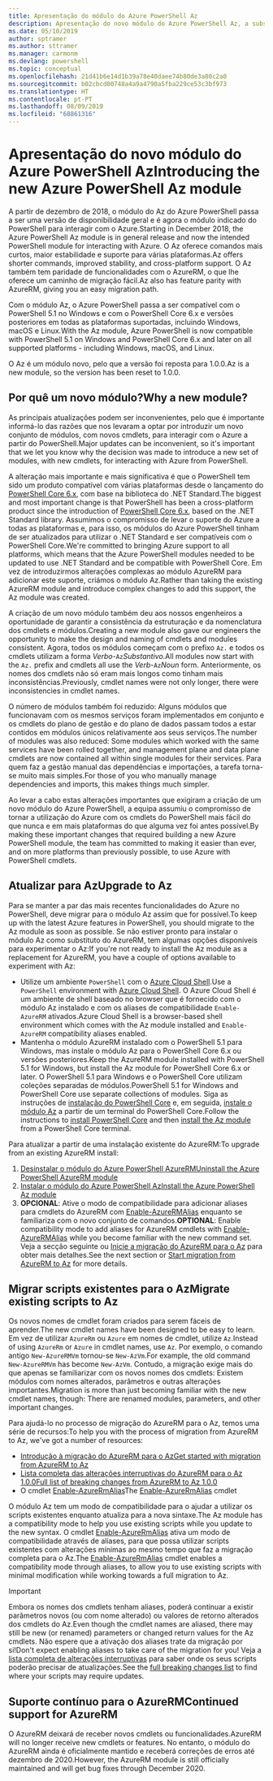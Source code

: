 ```yaml
---
title: Apresentação do módulo do Azure PowerShell Az
description: Apresentação do novo módulo do Azure PowerShell Az, a substituição do módulo AzureRM.
ms.date: 05/10/2019
author: sptramer
ms.author: sttramer
ms.manager: carmonm
ms.devlang: powershell
ms.topic: conceptual
ms.openlocfilehash: 21d41b6e14d1b39a78e40daee74b80de3a80c2a0
ms.sourcegitcommit: b02cbcd00748a4a9a4790a5fba229ce53c3bf973
ms.translationtype: HT
ms.contentlocale: pt-PT
ms.lasthandoff: 08/09/2019
ms.locfileid: "68861316"
---
```

# <a name="introducing-the-new-azure-powershell-az-module"></a><span data-ttu-id="2b25b-103">Apresentação do novo módulo do Azure PowerShell Az</span><span class="sxs-lookup"><span data-stu-id="2b25b-103">Introducing the new Azure PowerShell Az module</span></span>

<span data-ttu-id="2b25b-104">A partir de dezembro de 2018, o módulo do Az do Azure PowerShell passa a ser uma versão de disponibilidade geral e é agora o módulo indicado do PowerShell para interagir com o Azure.</span><span class="sxs-lookup"><span data-stu-id="2b25b-104">Starting in December 2018, the Azure PowerShell Az module is in general release and now the intended PowerShell module for interacting with Azure.</span></span> <span data-ttu-id="2b25b-105">O Az oferece comandos mais curtos, maior estabilidade e suporte para várias plataformas.</span><span class="sxs-lookup"><span data-stu-id="2b25b-105">Az offers shorter commands, improved stability, and cross-platform support.</span></span> <span data-ttu-id="2b25b-106">O Az também tem paridade de funcionalidades com o AzureRM, o que lhe oferece um caminho de migração fácil.</span><span class="sxs-lookup"><span data-stu-id="2b25b-106">Az also has feature parity with AzureRM, giving you an easy migration path.</span></span>

<span data-ttu-id="2b25b-107">Com o módulo Az, o Azure PowerShell passa a ser compatível com o PowerShell 5.1 no Windows e com o PowerShell Core 6.x e versões posteriores em todas as plataformas suportadas, incluindo Windows, macOS e Linux.</span><span class="sxs-lookup"><span data-stu-id="2b25b-107">With the Az module, Azure PowerShell is now compatible with PowerShell 5.1 on Windows and PowerShell Core 6.x and later on all supported platforms - including Windows, macOS, and Linux.</span></span>

<span data-ttu-id="2b25b-108">O Az é um módulo novo, pelo que a versão foi reposta para 1.0.0.</span><span class="sxs-lookup"><span data-stu-id="2b25b-108">Az is a new module, so the version has been reset to 1.0.0.</span></span>

## <a name="why-a-new-module"></a><span data-ttu-id="2b25b-109">Por quê um novo módulo?</span><span class="sxs-lookup"><span data-stu-id="2b25b-109">Why a new module?</span></span>

<span data-ttu-id="2b25b-110">As principais atualizações podem ser inconvenientes, pelo que é importante informá-lo das razões que nos levaram a optar por introduzir um novo conjunto de módulos, com novos cmdlets, para interagir com o Azure a partir do PowerShell.</span><span class="sxs-lookup"><span data-stu-id="2b25b-110">Major updates can be inconvenient, so it's important that we let you know why the decision was made to introduce a new set of modules, with new cmdlets, for interacting with Azure from PowerShell.</span></span>

<span data-ttu-id="2b25b-111">A alteração mais importante e mais significativa é que o PowerShell tem sido um produto compatível com várias plataformas desde o lançamento do [PowerShell Core 6.x](/powershell/scripting/overview), com base na biblioteca do .NET Standard.</span><span class="sxs-lookup"><span data-stu-id="2b25b-111">The biggest and most important change is that PowerShell has been a cross-platform product since the introduction of [PowerShell Core 6.x](/powershell/scripting/overview), based on the .NET Standard library.</span></span>
<span data-ttu-id="2b25b-112">Assumimos o compromisso de levar o suporte do Azure a todas as plataformas e, para isso, os módulos do Azure PowerShell tinham de ser atualizados para utilizar o .NET Standard e ser compatíveis com o PowerShell Core.</span><span class="sxs-lookup"><span data-stu-id="2b25b-112">We're committed to bringing Azure support to all platforms, which means that the Azure PowerShell modules needed to be updated to use .NET Standard and be compatible with PowerShell Core.</span></span> <span data-ttu-id="2b25b-113">Em vez de introduzirmos alterações complexas ao módulo AzureRM para adicionar este suporte, criámos o módulo Az.</span><span class="sxs-lookup"><span data-stu-id="2b25b-113">Rather than taking the existing AzureRM module and introduce complex changes to add this support, the Az module was created.</span></span>

<span data-ttu-id="2b25b-114">A criação de um novo módulo também deu aos nossos engenheiros a oportunidade de garantir a consistência da estruturação e da nomenclatura dos cmdlets e módulos.</span><span class="sxs-lookup"><span data-stu-id="2b25b-114">Creating a new module also gave our engineers the opportunity to make the design and naming of cmdlets and modules consistent.</span></span> <span data-ttu-id="2b25b-115">Agora, todos os módulos começam com o prefixo `Az.` e todos os cmdlets utilizam a forma _Verbo_-`Az`_Substantivo_.</span><span class="sxs-lookup"><span data-stu-id="2b25b-115">All modules now start with the `Az.` prefix and cmdlets all use the _Verb_-`Az`_Noun_ form.</span></span> <span data-ttu-id="2b25b-116">Anteriormente, os nomes dos cmdlets não só eram mais longos como tinham mais inconsistências.</span><span class="sxs-lookup"><span data-stu-id="2b25b-116">Previously, cmdlet names were not only longer, there were inconsistencies in cmdlet names.</span></span>

<span data-ttu-id="2b25b-117">O número de módulos também foi reduzido: Alguns módulos que funcionavam com os mesmos serviços foram implementados em conjunto e os cmdlets do plano de gestão e do plano de dados passam todos a estar contidos em módulos únicos relativamente aos seus serviços.</span><span class="sxs-lookup"><span data-stu-id="2b25b-117">The number of modules was also reduced: Some modules which worked with the same services have been rolled together, and management plane and data plane cmdlets are now contained all within single modules for their services.</span></span> <span data-ttu-id="2b25b-118">Para quem faz a gestão manual das dependências e importações, a tarefa torna-se muito mais simples.</span><span class="sxs-lookup"><span data-stu-id="2b25b-118">For those of you who manually manage dependencies and imports, this makes things much simpler.</span></span>

<span data-ttu-id="2b25b-119">Ao levar a cabo estas alterações importantes que exigiram a criação de um novo módulo do Azure PowerShell, a equipa assumiu o compromisso de tornar a utilização do Azure com os cmdlets do PowerShell mais fácil do que nunca e em mais plataformas do que alguma vez foi antes possível.</span><span class="sxs-lookup"><span data-stu-id="2b25b-119">By making these important changes that required building a new Azure PowerShell module, the team has committed to making it easier than ever, and on more platforms than previously possible, to use Azure with PowerShell cmdlets.</span></span>

## <a name="upgrade-to-az"></a><span data-ttu-id="2b25b-120">Atualizar para Az</span><span class="sxs-lookup"><span data-stu-id="2b25b-120">Upgrade to Az</span></span>

<span data-ttu-id="2b25b-121">Para se manter a par das mais recentes funcionalidades do Azure no PowerShell, deve migrar para o módulo Az assim que for possível.</span><span class="sxs-lookup"><span data-stu-id="2b25b-121">To keep up with the latest Azure features in PowerShell, you should migrate to the Az module as soon as possible.</span></span> <span data-ttu-id="2b25b-122">Se não estiver pronto para instalar o módulo Az como substituto do AzureRM, tem algumas opções disponíveis para experimentar o Az:</span><span class="sxs-lookup"><span data-stu-id="2b25b-122">If you're not ready to install the Az module as a replacement for AzureRM, you have a couple of options available to experiment with Az:</span></span>

* <span data-ttu-id="2b25b-123">Utilize um ambiente `PowerShell` com o [Azure Cloud Shell](https://docs.microsoft.com/azure/cloud-shell/overview).</span><span class="sxs-lookup"><span data-stu-id="2b25b-123">Use a `PowerShell` environment with [Azure Cloud Shell](https://docs.microsoft.com/azure/cloud-shell/overview).</span></span>
  <span data-ttu-id="2b25b-124">O Azure Cloud Shell é um ambiente de shell baseado no browser que é fornecido com o módulo Az instalado e com os aliases de compatibilidade `Enable-AzureRM` ativados.</span><span class="sxs-lookup"><span data-stu-id="2b25b-124">Azure Cloud Shell is a browser-based shell environment which comes with the Az module installed and `Enable-AzureRM` compatibility aliases enabled.</span></span>
* <span data-ttu-id="2b25b-125">Mantenha o módulo AzureRM instalado com o PowerShell 5.1 para Windows, mas instale o módulo Az para o PowerShell Core 6.x ou versões posteriores.</span><span class="sxs-lookup"><span data-stu-id="2b25b-125">Keep the AzureRM module installed with PowerShell 5.1 for Windows, but install the Az module for PowerShell Core 6.x or later.</span></span> <span data-ttu-id="2b25b-126">O PowerShell 5.1 para Windows e o PowerShell Core utilizam coleções separadas de módulos.</span><span class="sxs-lookup"><span data-stu-id="2b25b-126">PowerShell 5.1 for Windows and PowerShell Core use separate collections of modules.</span></span> <span data-ttu-id="2b25b-127">Siga as instruções de [instalação do PowerShell Core](/powershell/scripting/install/installing-powershell-core-on-windows) e, em seguida, [instale o módulo Az](install-az-ps.md) a partir de um terminal do PowerShell Core.</span><span class="sxs-lookup"><span data-stu-id="2b25b-127">Follow the instructions to [install PowerShell Core](/powershell/scripting/install/installing-powershell-core-on-windows) and then [install the Az module](install-az-ps.md) from a PowerShell Core terminal.</span></span>

<span data-ttu-id="2b25b-128">Para atualizar a partir de uma instalação existente do AzureRM:</span><span class="sxs-lookup"><span data-stu-id="2b25b-128">To upgrade from an existing AzureRM install:</span></span>

1. [<span data-ttu-id="2b25b-129">Desinstalar o módulo do Azure PowerShell AzureRM</span><span class="sxs-lookup"><span data-stu-id="2b25b-129">Uninstall the Azure PowerShell AzureRM module</span></span>](/powershell/azure/uninstall-az-ps#uninstall-the-azurerm-module)
2. [<span data-ttu-id="2b25b-130">Instalar o módulo do Azure PowerShell Az</span><span class="sxs-lookup"><span data-stu-id="2b25b-130">Install the Azure PowerShell Az module</span></span>](install-az-ps.md)
3. <span data-ttu-id="2b25b-131">__OPCIONAL__: Ative o modo de compatibilidade para adicionar aliases para cmdlets do AzureRM com [Enable-AzureRMAlias](/powershell/module/az.accounts/enable-azurermalias) enquanto se familiariza com o novo conjunto de comandos.</span><span class="sxs-lookup"><span data-stu-id="2b25b-131">__OPTIONAL__: Enable compatibility mode to add aliases for AzureRM cmdlets with [Enable-AzureRMAlias](/powershell/module/az.accounts/enable-azurermalias) while you become familiar with the new command set.</span></span> <span data-ttu-id="2b25b-132">Veja a secção seguinte ou [Inicie a migração do AzureRM para o Az](migrate-from-azurerm-to-az.md) para obter mais detalhes.</span><span class="sxs-lookup"><span data-stu-id="2b25b-132">See the next section or [Start migration from AzureRM to Az](migrate-from-azurerm-to-az.md) for more details.</span></span>

## <a name="migrate-existing-scripts-to-az"></a><span data-ttu-id="2b25b-133">Migrar scripts existentes para o Az</span><span class="sxs-lookup"><span data-stu-id="2b25b-133">Migrate existing scripts to Az</span></span>

<span data-ttu-id="2b25b-134">Os novos nomes de cmdlet foram criados para serem fáceis de aprender.</span><span class="sxs-lookup"><span data-stu-id="2b25b-134">The new cmdlet names have been designed to be easy to learn.</span></span> <span data-ttu-id="2b25b-135">Em vez de utilizar `AzureRm` ou `Azure` em nomes de cmdlet, utilize `Az`.</span><span class="sxs-lookup"><span data-stu-id="2b25b-135">Instead of using `AzureRm` or `Azure` in cmdlet names, use `Az`.</span></span> <span data-ttu-id="2b25b-136">Por exemplo, o comando antigo `New-AzureRMVm` tornou-se `New-AzVm`.</span><span class="sxs-lookup"><span data-stu-id="2b25b-136">For example, the old command `New-AzureRMVm` has become `New-AzVm`.</span></span>
<span data-ttu-id="2b25b-137">Contudo, a migração exige mais do que apenas se familiarizar com os novos nomes dos cmdlets: Existem módulos com nomes alterados, parâmetros e outras alterações importantes.</span><span class="sxs-lookup"><span data-stu-id="2b25b-137">Migration is more than just becoming familiar with the new cmdlet names, though: There are renamed modules, parameters, and other important changes.</span></span>

<span data-ttu-id="2b25b-138">Para ajudá-lo no processo de migração do AzureRM para o Az, temos uma série de recursos:</span><span class="sxs-lookup"><span data-stu-id="2b25b-138">To help you with the process of migration from AzureRM to Az, we've got a number of resources:</span></span>

* [<span data-ttu-id="2b25b-139">Introdução à migração do AzureRM para o Az</span><span class="sxs-lookup"><span data-stu-id="2b25b-139">Get started with migration from AzureRM to Az</span></span>](migrate-from-azurerm-to-az.md)
* [<span data-ttu-id="2b25b-140">Lista completa das alterações interruptivas do AzureRM para o Az 1.0.0</span><span class="sxs-lookup"><span data-stu-id="2b25b-140">Full list of breaking changes from AzureRM to Az 1.0.0</span></span>](migrate-az-1.0.0.md)
* <span data-ttu-id="2b25b-141">O cmdlet [Enable-AzureRmAlias](/powershell/module/az.accounts/enable-azurermalias)</span><span class="sxs-lookup"><span data-stu-id="2b25b-141">The [Enable-AzureRmAlias](/powershell/module/az.accounts/enable-azurermalias) cmdlet</span></span>

<span data-ttu-id="2b25b-142">O módulo Az tem um modo de compatibilidade para o ajudar a utilizar os scripts existentes enquanto atualiza para a nova sintaxe.</span><span class="sxs-lookup"><span data-stu-id="2b25b-142">The Az module has a compatibility mode to help you use existing scripts while you update to the new syntax.</span></span> <span data-ttu-id="2b25b-143">O cmdlet [Enable-AzureRmAlias](/powershell/module/az.accounts/enable-azurermalias) ativa um modo de compatibilidade através de aliases, para que possa utilizar scripts existentes com alterações mínimas ao mesmo tempo que faz a migração completa para o Az.</span><span class="sxs-lookup"><span data-stu-id="2b25b-143">The [Enable-AzureRmAlias](/powershell/module/az.accounts/enable-azurermalias) cmdlet enables a compatibility mode through aliases, to allow you to use existing scripts with minimal modification while working towards a full migration to Az.</span></span>

> [!IMPORTANT]
> <span data-ttu-id="2b25b-144">Embora os nomes dos cmdlets tenham aliases, poderá continuar a existir parâmetros novos (ou com nome alterado) ou valores de retorno alterados dos cmdlets do Az.</span><span class="sxs-lookup"><span data-stu-id="2b25b-144">Even though the cmdlet names are aliased, there may still be new (or renamed) parameters or changed return values for the Az cmdlets.</span></span> <span data-ttu-id="2b25b-145">Não espere que a ativação dos aliases trate da migração por si!</span><span class="sxs-lookup"><span data-stu-id="2b25b-145">Don't expect enabling aliases to take care of the migration for you!</span></span> <span data-ttu-id="2b25b-146">Veja a [lista completa de alterações interruptivas](migrate-az-1.0.0.md) para saber onde os seus scripts poderão precisar de atualizações.</span><span class="sxs-lookup"><span data-stu-id="2b25b-146">See the [full breaking changes list](migrate-az-1.0.0.md) to find where your scripts may require updates.</span></span>

## <a name="continued-support-for-azurerm"></a><span data-ttu-id="2b25b-147">Suporte contínuo para o AzureRM</span><span class="sxs-lookup"><span data-stu-id="2b25b-147">Continued support for AzureRM</span></span>

<span data-ttu-id="2b25b-148">O AzureRM deixará de receber novos cmdlets ou funcionalidades.</span><span class="sxs-lookup"><span data-stu-id="2b25b-148">AzureRM will no longer receive new cmdlets or features.</span></span> <span data-ttu-id="2b25b-149">No entanto, o módulo do AzureRM ainda é oficialmente mantido e receberá correções de erros até dezembro de 2020.</span><span class="sxs-lookup"><span data-stu-id="2b25b-149">However, the AzureRM module is still officially maintained and will get bug fixes through December 2020.</span></span>